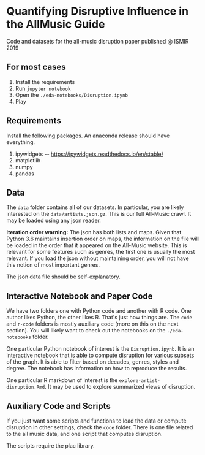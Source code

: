 # Quantifying Disruptive Influence in the AllMusic Guide

Code and datasets for the all-music disruption paper published @ ISMIR 2019

## For most cases

1. Install the requirements
1. Run `jupyter notebook`
1. Open the `./eda-notebooks/Disruption.ipynb`
1. Play

## Requirements

Install the following packages. An anaconda release should have everything.

1. ipywidgets -- https://ipywidgets.readthedocs.io/en/stable/
1. matplotlib
1. numpy
1. pandas

## Data

The `data` folder contains all of our datasets. In particular, you are likely
interested on the `data/artists.json.gz`. This is our full All-Music crawl.
It may be loaded using any json reader.

**Iteration order warning:** The json has both lists and maps. Given that
Python 3.6 maintains insertion order on maps, the information on the file will
be loaded in the order that it appeared on the All-Music website. This is
relevant for some features such as genres, the first one is usually the most
relevant. If you load the json without maintaining order, you will not have
this notion of most important genres.

The json data file should be self-explanatory.

## Interactive Notebook and Paper Code

We have two folders one with Python code and another with R code. One author
likes Python, the other likes R. That's just how things are. The `code` and
`r-code` folders is mostly auxiliary code (more on this on the next section).
You will likely want to check out the notebooks on the `./eda-notebooks`
folder.

One particular Python notebook of interest is the `Disruption.ipynb`. It is
an interactive notebook that is able to compute disruption for various subsets
of the graph. It is able to filter based on decades, genres, styles and degree.
The notebook has information on how to reproduce the results.

One particular R markdown of interest is the `explore-artist-disruption.Rmd`.
It may be used to explore summarized views of disruption.

## Auxiliary Code and Scripts

If you just want some scripts and functions to load the data or
compute disruption in other settings, check the `code` folder. There is
one file related to the all music data, and one script that computes
disruption.

The scripts require the plac library.
